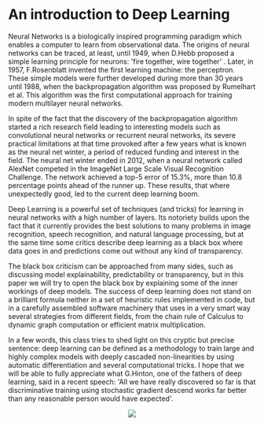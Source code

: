 # An introduction to Deep Learning

Neural Networks is a biologically inspired programming paradigm which enables a computer to learn from observational data. The origins of neural networks can be traced, at least, until 1949, when D.Hebb proposed a simple learning principle for neurons: 'fire together, wire together' . Later, in 1957, F.Rosenblatt invented the first learning machine: the perceptron. These simple models were further developed during more than 30 years until 1988, when the backpropagation algorithm  was proposed by Rumelhart et al. This algorithm was the first computational approach for training modern multilayer neural networks.   

In spite of the fact that the discovery of the backpropagation algorithm started a rich research field leading to interesting models such as convolutional neural networks or recurrent neural networks, its severe practical limitations at that time provoked after a few years what is known as the neural net winter, a period of reduced funding and interest in the field. The neural net winter ended in 2012, when a neural network called AlexNet competed in the ImageNet Large Scale Visual Recognition Challenge. The network achieved a top-5 error of 15.3%, more than 10.8 percentage points ahead of the runner up. These results, that where unexpectedly good, led to the current deep learning boom. 

Deep Learning is a powerful set of techniques (and tricks) for learning in neural networks with a high number of layers. Its notoriety builds upon the fact that it currently provides the best solutions to many problems in image recognition, speech recognition, and natural language processing, but at the same time some critics describe deep learning as a black box where data goes in and predictions come out without any kind of transparency. 

The black box criticism can be approached from many sides, such as discussing model explainability, predictability or transparency, but in this paper we will try to open the black box by explaining some of the inner workings of deep models. The success of deep learning does not stand on a brilliant formula neither in a set of heuristic rules implemented in code, but in a carefully assembled software machinery that uses in a very smart way several strategies from different fields, from the chain rule of Calculus to dynamic graph computation or efficient matrix multiplication. 

In a few words, this class tries to shed light on this cryptic but precise sentence: deep learning can be defined as a methodology to train large and highly complex models with deeply cascaded non-linearities by using automatic differentiation and several computational tricks. I hope that we will be able to fully appreciate what G.Hinton, one of the fathers of deep learning, said in a recent speech: 'All we have really discovered so far is that discriminative training using stochastic gradient descend works far better than any reasonable person would have expected'.  

<p align="center"> 
<img src="https://github.com/DataScienceUB/Postgrau/blob/master/20_DeepLearning/images/conotebook.png?raw=true">
</p>



